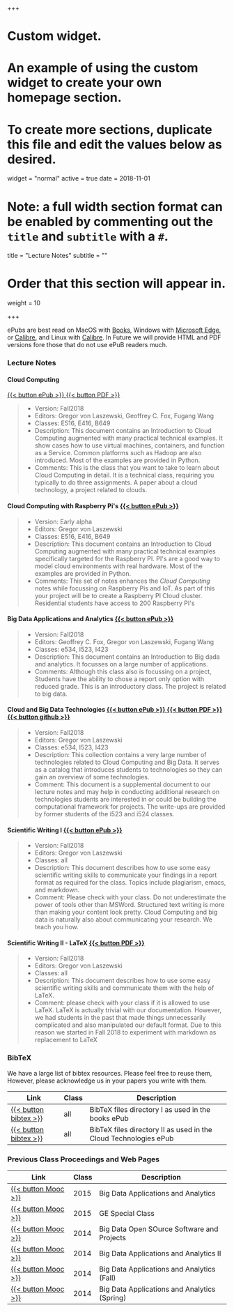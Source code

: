 +++
# Custom widget.
# An example of using the custom widget to create your own homepage section.
# To create more sections, duplicate this file and edit the values below as desired.
widget = "normal"
active = true
date = 2018-11-01

# Note: a full width section format can be enabled by commenting out the `title` and `subtitle` with a `#`.
title = "Lecture Notes"
subtitle = ""

# Order that this section will appear in.
weight = 10

+++



ePubs are best read on MacOS with [Books](https://www.apple.com/apple-books/), Windows with [Microsoft Edge](https://www.microsoft.com/en-us/windows/microsoft-edge), or  [Calibre](http://calibre-ebook.com/), and Linux with [Calibre](http://calibre-ebook.com/). In Future we will provide HTML and PDF versions fore those that do not use ePuB readers much. 


### Lecture Notes
 

#### Cloud Computing
[{{< button ePub >}} ](https://github.com/cloudmesh-community/book/blob/master/vonLaszewski-cloud.epub?raw=true)
[{{< button PDF >}} ](https://github.com/cloudmesh-community/book/raw/master/vonLaszewski-cloud.pdf)

> * Version: Fall2018
> * Editors: Gregor von Laszewski, Geoffrey C. Fox, Fugang Wang
> * Classes: E516, E416, B649
> * Description: This document contains an Introduction to Cloud Computing
>   augmented with many practical technical examples. It show cases
>   how to use virtual machines, containers, and function as a
>   Service. Common platforms such as Hadoop are also introduced. Most
>   of the examples are provided in Python.
> * Comments: This is the class that you want to take to learn
>   about Cloud Computing in detail. It is a technical class,
>   requiring you typically  to do three assignments. A paper about a
>   cloud technology, a project related to clouds.

#### Cloud Computing with Raspberry Pi's [ {{< button ePub >}} ](https://github.com/cloudmesh-community/book/vonLaszewski-pi.epub?raw=true)

> * Version: Early alpha
> * Editors: Gregor von Laszewski
> * Classes: E516, E416, B649
> * Description: This document contains an Introduction to Cloud Computing
>   augmented with many practical technical examples specifically
>   targeted for the Raspberry PI. PI's are a good way to model cloud
>   environments with real hardware. Most of the examples are provided
>   in Python.
>* Comments: This set of notes enhances the *Cloud Computing* notes
>   while focussing on Raspberry Pis and IoT. As part of this your
>   project will be to create a Raspberry PI Cloud cluster. Residential
>   students have access to 200 Raspberry PI's


#### Big Data Applications and Analytics [ {{< button ePub >}} ](https://github.com/cloudmesh-community/book/blob/master/vonLaszewski-bigdata-application.epub?raw=true)

> * Version: Fall2018
> * Editors: Geoffrey C. Fox,  Gregor von Laszewski, Fugang Wang
> * Classes: e534, I523, I423 
> * Description: This document contains an Introduction to Big dada
>   and analytics. It focusses on a large number of applications.
> * Comments: Although this class also is focussing on a project,
>   Students have the ability to chose a report only option with
>   reduced grade. This is an introductory class. The project is
>   related to big data.


#### Cloud and Big Data Technologies [ {{< button ePub >}} ](https://github.com/cloudmesh/technologies/blob/master/vonLaszewski-cloud-technologies.epub?raw=true) [ {{< button PDF >}} ](https://github.com/cloudmesh/technologies/blob/master/vonLaszewski-cloud-technologies.pdf?raw=true)[{{< button github >}}  ](https://github.com/cloudmesh/technologies)

> * Version: Fall2018
> * Editors: Gregor von Laszewski
> * Classes: e534, I523, I423 
> * Description: This collection contains a very large number of
>   technologies related to Cloud Computing and Big Data. It serves as
>   a catalog that introduces students to technologies so they can
>   gain an overview of some technologies.
> * Comment: This document is a supplemental document to our lecture
>   notes and may help in conducting additional research on
>   technologies students are interested in or could be building the
>   computational framework for projects. The write-ups are provided
>   by former students of the i523 and i524 classes.


#### Scientific Writing I [ {{< button ePub >}} ](https://github.com/cloudmesh-community/book/blob/master/vonLaszewski-writing-1.epub?raw=true)

> * Version: Fall2018
> * Editors: Gregor von Laszewski
> * Classes: all 
> * Description: This document describes how to use some easy
>   scientific writing skills to communicate your findings in a report
>   format as required for the class. Topics include plagiarism,
>   emacs, and  markdown.
> * Comment: Please check with your class. Do not underestimate the
>   power of tools other than MSWord. Structured text writing is more
>   than making your content look pretty. Cloud Computing and big data
>   is naturally also about communicating your research. We teach you how.


#### Scientific Writing II - LaTeX [ {{< button PDF >}} ](http://cyberaide.org/papers/vonLaszewski-latex.pdf)


> * Version: Fall2018
> * Editors: Gregor von Laszewski
> * Classes: all 
> * Description: This document describes how to use some easy
>   scientific writing skills and communicate them with the help of
>   LaTeX.
> * Comment: please check with your class if it is allowed to use
>   LaTeX. LaTeX is actually trivial with our documentation. However,
>   we had students in the past that made things unnecessarily
>   complicated and also manipulated our default format. Due to this
>   reason we started in Fall 2018 to experiment with markdown as
>   replacement to LaTeX



### BibTeX

We have a large list of bibtex resources. Please feel free to reuse
them, However, please acknowledge us in your papers you write with them.

Link |  Class | Description
|------ | --- | -------------
[ {{< button bibtex >}}](https://github.com/cloudmesh-community/book/tree/master/bib) | all | BibTeX files directory I as used in the books ePub
[ {{< button bibtex >}}](https://github.com/cloudmesh/technologies/tree/master/bib) | all | BibTeX files directory II  as used in the Cloud Technologies ePub



### Previous Class Proceedings and Web Pages

Link |  Class | Description
|------ | --- | -------------
[ {{< button Mooc >}} ](https://bigdatacoursespring2015.appspot.com/preview) | 2015 | Big Data Applications and Analytics
[ {{< button Mooc >}} ](http://bigdataopensourceprojects.soic.indiana.edu/) | 2015 | GE Special Class
[ {{< button Mooc >}} ](http://bigdataopensourceprojects.soic.indiana.edu/archives/fall2014/) | 2014 | Big Data Open SOurce Software and Projects
[ {{< button Mooc >}} ](https://bigdatacourse.appspot.com/preview) | 2014 | Big Data Applications and Analytics II
[ {{< button Mooc >}} ](https://bigdatacoursefall2014.appspot.com/preview) | 2014 | Big Data Applications and Analytics (Fall)
[ {{< button Mooc >}} ](https://bigdatacoursespring2014.appspot.com/preview) | 2014 | Big Data Applications and Analytics (Spring)



